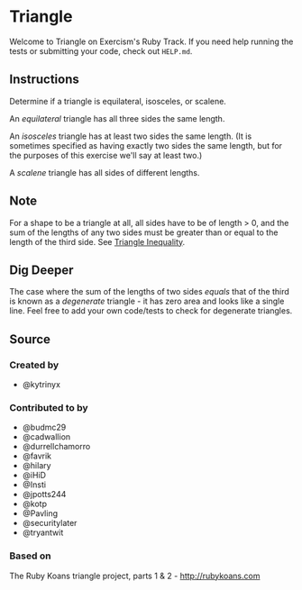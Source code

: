 # Triangle

Welcome to Triangle on Exercism's Ruby Track.
If you need help running the tests or submitting your code, check out `HELP.md`.

## Instructions

Determine if a triangle is equilateral, isosceles, or scalene.

An _equilateral_ triangle has all three sides the same length.

An _isosceles_ triangle has at least two sides the same length. (It is sometimes
specified as having exactly two sides the same length, but for the purposes of
this exercise we'll say at least two.)

A _scalene_ triangle has all sides of different lengths.

## Note

For a shape to be a triangle at all, all sides have to be of length > 0, and
the sum of the lengths of any two sides must be greater than or equal to the
length of the third side. See [Triangle Inequality](https://en.wikipedia.org/wiki/Triangle_inequality).

## Dig Deeper

The case where the sum of the lengths of two sides _equals_ that of the
third is known as a _degenerate_ triangle - it has zero area and looks like
a single line. Feel free to add your own code/tests to check for degenerate triangles.

## Source

### Created by

- @kytrinyx

### Contributed to by

- @budmc29
- @cadwallion
- @durrellchamorro
- @favrik
- @hilary
- @iHiD
- @Insti
- @jpotts244
- @kotp
- @Pavling
- @securitylater
- @tryantwit

### Based on

The Ruby Koans triangle project, parts 1 & 2 - http://rubykoans.com